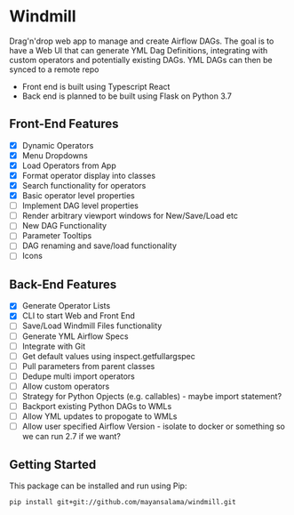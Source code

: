 # Windmill

Drag'n'drop web app to manage and create Airflow DAGs. The goal is to
have a Web UI that can generate YML Dag Definitions, integrating with
custom operators and potentially existing DAGs. YML DAGs can then be 
synced to a remote repo 

- Front end is built using Typescript React
- Back end is planned to be built using Flask on Python 3.7

## Front-End Features

- [x] Dynamic Operators
- [x] Menu Dropdowns
- [x] Load Operators from App
- [x] Format operator display into classes
- [x] Search functionality for operators
- [x] Basic operator level properties
- [ ] Implement DAG level properties
- [ ] Render arbitrary viewport windows for New/Save/Load etc
- [ ] New DAG Functionality
- [ ] Parameter Tooltips
- [ ] DAG renaming and save/load functionality
- [ ] Icons

## Back-End Features

- [x] Generate Operator Lists
- [x] CLI to start Web and Front End 
- [ ] Save/Load Windmill Files functionality
- [ ] Generate YML Airflow Specs 
- [ ] Integrate with Git
- [ ] Get default values using inspect.getfullargspec
- [ ] Pull parameters from parent classes 
- [ ] Dedupe multi import operators
- [ ] Allow custom operators
- [ ] Strategy for Python Opjects (e.g. callables) - maybe import statement?
- [ ] Backport existing Python DAGs to WMLs
- [ ] Allow YML updates to propogate to WMLs 
- [ ] Allow user specified Airflow Version - isolate to docker or something so we can run 2.7 if we want?

## Getting Started 

This package can be installed and run using Pip:

```
pip install git+git://github.com/mayansalama/windmill.git
```
